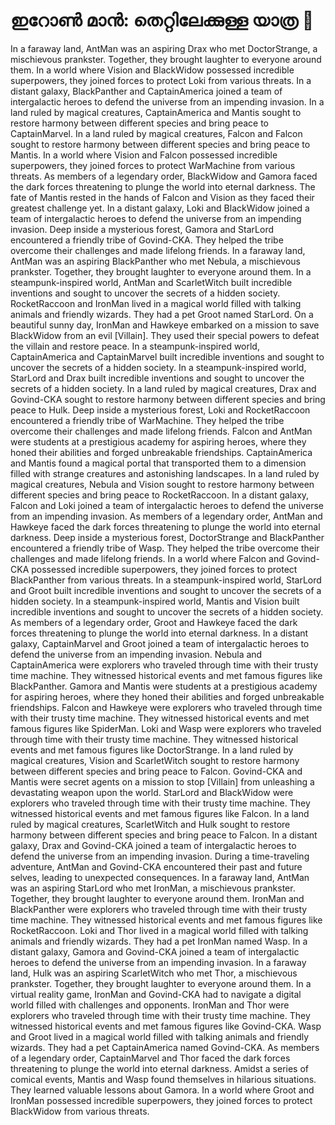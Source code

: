 # ഇറോൺ മാൻ: തെറ്റിലേക്കുള്ള യാത്ര :rocket:

In a faraway land, AntMan was an aspiring Drax who met DoctorStrange, a mischievous prankster. Together, they brought laughter to everyone around them.
In a world where Vision and BlackWidow possessed incredible superpowers, they joined forces to protect Loki from various threats.
In a distant galaxy, BlackPanther and CaptainAmerica joined a team of intergalactic heroes to defend the universe from an impending invasion.
In a land ruled by magical creatures, CaptainAmerica and Mantis sought to restore harmony between different species and bring peace to CaptainMarvel.
In a land ruled by magical creatures, Falcon and Falcon sought to restore harmony between different species and bring peace to Mantis.
In a world where Vision and Falcon possessed incredible superpowers, they joined forces to protect WarMachine from various threats.
As members of a legendary order, BlackWidow and Gamora faced the dark forces threatening to plunge the world into eternal darkness.
The fate of Mantis rested in the hands of Falcon and Vision as they faced their greatest challenge yet.
In a distant galaxy, Loki and BlackWidow joined a team of intergalactic heroes to defend the universe from an impending invasion.
Deep inside a mysterious forest, Gamora and StarLord encountered a friendly tribe of Govind-CKA. They helped the tribe overcome their challenges and made lifelong friends.
In a faraway land, AntMan was an aspiring BlackPanther who met Nebula, a mischievous prankster. Together, they brought laughter to everyone around them.
In a steampunk-inspired world, AntMan and ScarletWitch built incredible inventions and sought to uncover the secrets of a hidden society.
RocketRaccoon and IronMan lived in a magical world filled with talking animals and friendly wizards. They had a pet Groot named StarLord.
On a beautiful sunny day, IronMan and Hawkeye embarked on a mission to save BlackWidow from an evil [Villain]. They used their special powers to defeat the villain and restore peace.
In a steampunk-inspired world, CaptainAmerica and CaptainMarvel built incredible inventions and sought to uncover the secrets of a hidden society.
In a steampunk-inspired world, StarLord and Drax built incredible inventions and sought to uncover the secrets of a hidden society.
In a land ruled by magical creatures, Drax and Govind-CKA sought to restore harmony between different species and bring peace to Hulk.
Deep inside a mysterious forest, Loki and RocketRaccoon encountered a friendly tribe of WarMachine. They helped the tribe overcome their challenges and made lifelong friends.
Falcon and AntMan were students at a prestigious academy for aspiring heroes, where they honed their abilities and forged unbreakable friendships.
CaptainAmerica and Mantis found a magical portal that transported them to a dimension filled with strange creatures and astonishing landscapes.
In a land ruled by magical creatures, Nebula and Vision sought to restore harmony between different species and bring peace to RocketRaccoon.
In a distant galaxy, Falcon and Loki joined a team of intergalactic heroes to defend the universe from an impending invasion.
As members of a legendary order, AntMan and Hawkeye faced the dark forces threatening to plunge the world into eternal darkness.
Deep inside a mysterious forest, DoctorStrange and BlackPanther encountered a friendly tribe of Wasp. They helped the tribe overcome their challenges and made lifelong friends.
In a world where Falcon and Govind-CKA possessed incredible superpowers, they joined forces to protect BlackPanther from various threats.
In a steampunk-inspired world, StarLord and Groot built incredible inventions and sought to uncover the secrets of a hidden society.
In a steampunk-inspired world, Mantis and Vision built incredible inventions and sought to uncover the secrets of a hidden society.
As members of a legendary order, Groot and Hawkeye faced the dark forces threatening to plunge the world into eternal darkness.
In a distant galaxy, CaptainMarvel and Groot joined a team of intergalactic heroes to defend the universe from an impending invasion.
Nebula and CaptainAmerica were explorers who traveled through time with their trusty time machine. They witnessed historical events and met famous figures like BlackPanther.
Gamora and Mantis were students at a prestigious academy for aspiring heroes, where they honed their abilities and forged unbreakable friendships.
Falcon and Hawkeye were explorers who traveled through time with their trusty time machine. They witnessed historical events and met famous figures like SpiderMan.
Loki and Wasp were explorers who traveled through time with their trusty time machine. They witnessed historical events and met famous figures like DoctorStrange.
In a land ruled by magical creatures, Vision and ScarletWitch sought to restore harmony between different species and bring peace to Falcon.
Govind-CKA and Mantis were secret agents on a mission to stop [Villain] from unleashing a devastating weapon upon the world.
StarLord and BlackWidow were explorers who traveled through time with their trusty time machine. They witnessed historical events and met famous figures like Falcon.
In a land ruled by magical creatures, ScarletWitch and Hulk sought to restore harmony between different species and bring peace to Falcon.
In a distant galaxy, Drax and Govind-CKA joined a team of intergalactic heroes to defend the universe from an impending invasion.
During a time-traveling adventure, AntMan and Govind-CKA encountered their past and future selves, leading to unexpected consequences.
In a faraway land, AntMan was an aspiring StarLord who met IronMan, a mischievous prankster. Together, they brought laughter to everyone around them.
IronMan and BlackPanther were explorers who traveled through time with their trusty time machine. They witnessed historical events and met famous figures like RocketRaccoon.
Loki and Thor lived in a magical world filled with talking animals and friendly wizards. They had a pet IronMan named Wasp.
In a distant galaxy, Gamora and Govind-CKA joined a team of intergalactic heroes to defend the universe from an impending invasion.
In a faraway land, Hulk was an aspiring ScarletWitch who met Thor, a mischievous prankster. Together, they brought laughter to everyone around them.
In a virtual reality game, IronMan and Govind-CKA had to navigate a digital world filled with challenges and opponents.
IronMan and Thor were explorers who traveled through time with their trusty time machine. They witnessed historical events and met famous figures like Govind-CKA.
Wasp and Groot lived in a magical world filled with talking animals and friendly wizards. They had a pet CaptainAmerica named Govind-CKA.
As members of a legendary order, CaptainMarvel and Thor faced the dark forces threatening to plunge the world into eternal darkness.
Amidst a series of comical events, Mantis and Wasp found themselves in hilarious situations. They learned valuable lessons about Gamora.
In a world where Groot and IronMan possessed incredible superpowers, they joined forces to protect BlackWidow from various threats.